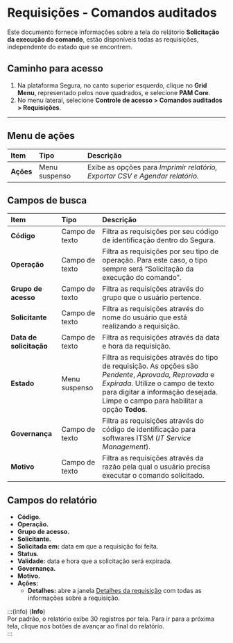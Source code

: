 # Requisições - Comandos auditados

Este documento fornece informações sobre a tela do relátorio **Solicitação da execução do comando**, estão disponíveis todas as requisições, independente do estado que se encontrem.

## Caminho para acesso

1. Na plataforma Segura, no canto superior esquerdo, clique no **Grid Menu**, representado pelos nove quadrados, e selecione **PAM Core**.  
2. No menu lateral, selecione **Controle de acesso > Comandos auditados > Requisições**.

---
## Menu de ações

| **Item** | **Tipo** | **Descrição** |
| :---- | :---- | :---- |
| **Ações** | Menu suspenso | Exibe as opções para *Imprimir relatório, Exportar CSV e Agendar relatório.* |

## Campos de busca

| **Item** | **Tipo** | **Descrição** |
| :---- | :---- | :---- |
| **Código** | Campo de texto | Filtra as requisições por seu código de identificação dentro do Segura. |
| **Operação** | Campo de texto | Filtra as requisições por seu tipo de operação. Para este caso, o tipo sempre será “Solicitação da execução do comando”. |
| **Grupo de acesso** | Campo de texto | Filtra as requisições através do grupo que o usuário pertence. |
| **Solicitante** | Campo de texto | Filtra as requisições através do nome do usuário que está realizando a requisição. |
| **Data de solicitação** | Campo de texto | Filtra as requisições através da data e hora da requisição. |
| **Estado** | Menu suspenso | Filtra as requisições através do tipo de requisição. As opções são *Pendente*, *Aprovada, Reprovada* e *Expirada*. Utilize o campo de texto para digitar a informação desejada. Limpe o campo para habilitar a opção **Todos**. |
| **Governança** | Campo de texto | Filtra as requisições através do código de identificação para softwares ITSM (*IT Service Management*). |
| **Motivo** | Campo de texto | Filtra as requisições através da razão pela qual o usuário precisa executar o comando solicitado. |

## Campos do relatório

* **Código.**  
* **Operação.**  
* **Grupo de acesso.**  
* **Solicitante.**  
* **Solicitada em:** data em que a requisição foi feita.  
* **Status.**  
* **Validade:** data e hora que a solicitação será expirada.  
* **Governança.**  
* **Motivo.**  
* **Ações:**  
  * **Detalhes:** abre a janela [Detalhes da requisição](/v4/docs/pt/pam-session-request-details-for-audited-commands) com todas as informações sobre a requisição.

:::(info) (**Info**)  
Por padrão, o relatório exibe 30 registros por tela. Para ir para a próxima tela, clique nos botões de avançar ao final do relatório.  
:::